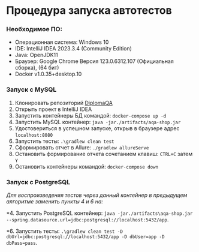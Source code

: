 # Процедура запуска автотестов
### Необходимое ПО:
- Операционная система: Windows 10
- IDE: IntelliJ IDEA 2023.3.4 (Community Edition)
- Java: OpenJDK11
- Браузер: Google Chrome Версия 123.0.6312.107 (Официальная сборка), (64 бит) 
- Docker v1.0.35+desktop.10
### Запуск c MySQL
1.	Клонировать репозиторий [DiplomaQA](https://github.com/ShLiliya/DiplomaQA/)
2.	Открыть проект в IntelliJ IDEA
3.	Запустить контейнеры БД командой: `docker-compose up -d`
4.	Запустить MySQL контейнер: `java -jar./artifacts/aqa-shop.jar`
5.	Удостовериться в успешном запуске, открыв в браузере адрес `localhost:8080`
6.	Запустить тесты: `.\gradlew clean test`
7.	Сформировать отчет в Allure: `./gradlew allureServe`
8.	Остановить формирование отчета сочетанием клавиш: `CTRL+C` затем `Y`
9.	Остановить контейнеры командой: `docker-compose down`

### Запуск c PostgreSQL
*Для воспроизведения тестов через данный контейнер в предыдущем алгоритме заменить пункты 4 и 6 на:*

*4.  Запустить PostgreSQL контейнер: `java -jar./artifacts\aqa-shop.jar --spring.datasource.url=jdbc:postgresql://localhost:5432/app`.

*6.  Запустить тесты: `.\gradlew clean test -D dbUrl=jdbc:postgresql://localhost:5432/app -D dbUser=app -D dbPass=pass`.

